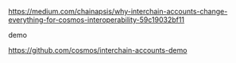 https://medium.com/chainapsis/why-interchain-accounts-change-everything-for-cosmos-interoperability-59c19032bf11



demo 

https://github.com/cosmos/interchain-accounts-demo